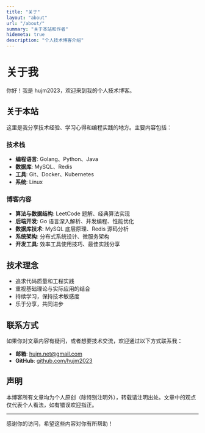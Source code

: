```yaml
---
title: "关于"
layout: "about"
url: "/about/"
summary: "关于本站和作者"
hidemeta: true
description: "个人技术博客介绍"
---
```


<!-- @format -->

# 关于我

你好！我是 hujm2023，欢迎来到我的个人技术博客。

## 关于本站

这里是我分享技术经验、学习心得和编程实践的地方。主要内容包括：

### 技术栈

- **编程语言**: Golang、Python、Java
- **数据库**: MySQL、Redis
- **工具**: Git、Docker、Kubernetes
- **系统**: Linux

### 博客内容

- **算法与数据结构**: LeetCode 题解、经典算法实现
- **后端开发**: Go 语言深入解析、并发编程、性能优化
- **数据库技术**: MySQL 底层原理、Redis 源码分析
- **系统架构**: 分布式系统设计、微服务架构
- **开发工具**: 效率工具使用技巧、最佳实践分享

## 技术理念

- 追求代码质量和工程实践
- 重视基础理论与实际应用的结合
- 持续学习，保持技术敏感度
- 乐于分享，共同进步

## 联系方式

如果你对文章内容有疑问，或者想要技术交流，欢迎通过以下方式联系我：

- **邮箱**: hujm.net@gmail.com
- **GitHub**: [github.com/hujm2023](https://github.com/hujm2023)

## 声明

本博客所有文章均为个人原创（除特别注明外），转载请注明出处。文章中的观点仅代表个人看法，如有错误欢迎指正。

---

感谢你的访问，希望这些内容对你有所帮助！
